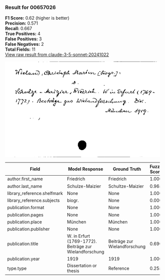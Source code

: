 ### Result for 00657026
**F1 Score:** 0.62 (higher is better)<br>**Precision:** 0.571<br>**Recall:** 0.667<br>**True Positives:** 4<br>**False Positives:** 3<br>**False Negatives:** 2<br>**Total Fields:** 11<br>[View raw result from claude-3-5-sonnet-20241022](https://github.com/RISE-UNIBAS/humanities_data_benchmark/blob/main/results/2025-09-02/T0143/request_T0143_00657026.json)

<img src="https://github.com/RISE-UNIBAS/humanities_data_benchmark/blob/main/benchmarks/zettelkatalog/images/00657026.jpg?raw=true" alt="00657026" width="600px">

| Field | Model Response | Ground Truth | Fuzzy Score | Match |
|-------|----------------|--------------|-------------|-------|
| author.first_name | Friedrich | Friedrich | 1.000 | ✅ |
| author.last_name | Schulze-Maizier | Schultze-Maizier | 0.968 | ✅ |
| library_reference.shelfmark | None | None | 1.000 | ✅ |
| library_reference.subjects | biogr. | None | 0.000 | ❌ |
| publication.format | None | None | 1.000 | ✅ |
| publication.pages | None | None | 1.000 | ✅ |
| publication.place | München | München | 1.000 | ✅ |
| publication.publisher | None | None | 1.000 | ✅ |
| publication.title | W. in Erfurt (1769-1772). Beiträge zur Wielandforschung | Beiträge zur Wielandforschung | 0.690 | ❌ |
| publication.year | 1919 | 1919 | 1.000 | ✅ |
| type.type | Dissertation or thesis | Reference | 0.258 | ❌ |
